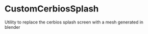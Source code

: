 # CustomCerbiosSplash
Utility to replace the cerbios splash screen with a mesh generated in blender
